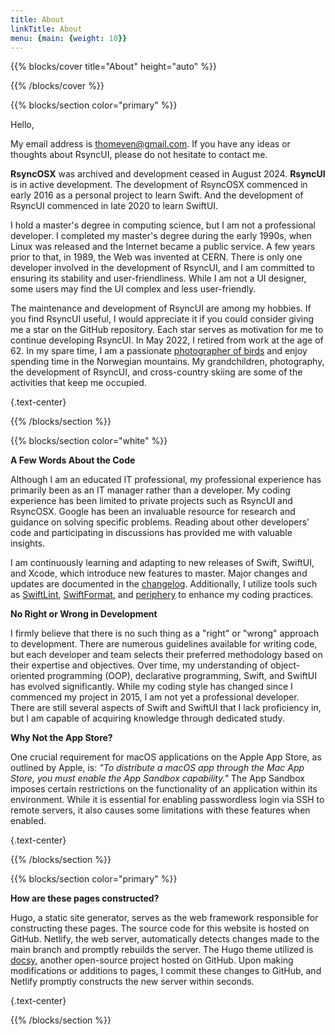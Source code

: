 ```yaml
---
title: About
linkTitle: About
menu: {main: {weight: 10}}
---
```


{{% blocks/cover title="About" height="auto" %}}

{{% /blocks/cover %}}

{{% blocks/section color="primary" %}}

Hello,

My email address is thomeven@gmail.com. If you have any ideas or thoughts about RsyncUI, please do not hesitate to contact me.

**RsyncOSX** was archived and development ceased in August 2024. **RsyncUI** is in active development.  The development of RsyncOSX commenced in early 2016 as a personal project to learn Swift. And the development of RsyncUI commenced in late 2020 to learn SwiftUI.

I hold a master's degree in computing science, but I am not a professional developer. I completed my master's degree during the early 1990s, when Linux was released and the Internet became a public service. A few years prior to that, in 1989, the Web was invented at CERN. There is only one developer involved in the development of RsyncUI, and I am committed to ensuring its stability and user-friendliness. While I am not a UI designer, some users may find the UI complex and less user-friendly.

The maintenance and development of RsyncUI are among my hobbies. If you find RsyncUI useful, I would appreciate it if you could consider giving me a star on the GitHub repository. Each star serves as motivation for me to continue developing RsyncUI. In May 2022, I retired from work at the age of 62. In my spare time, I am a passionate [photographer of birds](https://photosbythomas.netlify.app) and enjoy spending time in the Norwegian mountains. My grandchildren, photography, the development of RsyncUI, and cross-country skiing are some of the activities that keep me occupied.

{.text-center}

{{% /blocks/section %}}

{{% blocks/section color="white" %}}

**A Few Words About the Code**

Although I am an educated IT professional, my professional experience has primarily been as an IT manager rather than a developer.
My coding experience has been limited to private projects such as RsyncUI and RsyncOSX. Google has been an invaluable resource for research and guidance on solving specific problems. Reading about other developers' code and participating in discussions has provided me with valuable insights.

I am continuously learning and adapting to new releases of Swift, SwiftUI, and Xcode, which introduce new features to master. Major changes and updates are documented in the [changelog](/blog/). Additionally, I utilize tools such as [SwiftLint](https://github.com/realm/SwiftLint), [SwiftFormat](https://github.com/nicklockwood/SwiftFormat), and [periphery](https://github.com/peripheryapp/periphery) to enhance my coding practices.

**No Right or Wrong in Development**

I firmly believe that there is no such thing as a "right" or "wrong" approach to development. There are numerous guidelines available for writing code, but each developer and team selects their preferred methodology based on their expertise and objectives. Over time, my understanding of object-oriented programming (OOP), declarative programming, Swift, and SwiftUI has evolved significantly. While my coding style has changed since I commenced my project in 2015, I am not yet a professional developer. There are still several aspects of Swift and SwiftUI that I lack proficiency in, but I am capable of acquiring knowledge through dedicated study.

**Why Not the App Store?**

One crucial requirement for macOS applications on the Apple App Store, as outlined by Apple, is:
*"To distribute a macOS app through the Mac App Store, you must enable the App Sandbox capability."*
The App Sandbox imposes certain restrictions on the functionality of an application within its environment. While it is essential for enabling passwordless login via SSH to remote servers, it also causes some limitations with these features when enabled.

{.text-center}

{{% /blocks/section %}}

{{% blocks/section color="primary" %}}

**How are these pages constructed?**

Hugo, a static site generator, serves as the web framework responsible for constructing these pages. The source code for this website is hosted on GitHub.
Netlify, the web server, automatically detects changes made to the main branch and promptly rebuilds the server.
The Hugo theme utilized is [docsy](https://github.com/google/docsy), another open-source project hosted on GitHub.
Upon making modifications or additions to pages, I commit these changes to GitHub, and Netlify promptly constructs the new server within seconds.

{.text-center}

{{% /blocks/section %}}

